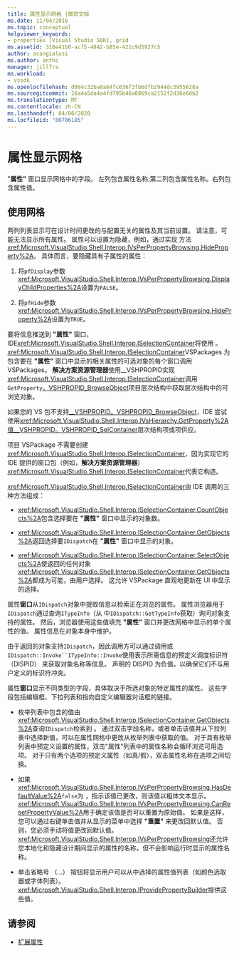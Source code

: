 ```yaml
---
title: 属性显示网格 |微软文档
ms.date: 11/04/2016
ms.topic: conceptual
helpviewer_keywords:
- properties [Visual Studio SDK], grid
ms.assetid: 318e41b0-acf5-4842-b85e-421c9d5927c5
author: acangialosi
ms.author: anthc
manager: jillfra
ms.workload:
- vssdk
ms.openlocfilehash: d094c32ba8a64fc636f3fb6dfb2944dc3955628a
ms.sourcegitcommit: 16a4a5da4a4fd795b46a0869ca2152f2d36e6db2
ms.translationtype: MT
ms.contentlocale: zh-CN
ms.lasthandoff: 04/06/2020
ms.locfileid: "80706185"
---
```

# <a name="properties-display-grid"></a>属性显示网格

"**属性"** 窗口显示网格中的字段。 左列包含属性名称;第二列包含属性名称。右列包含属性值。

## <a name="work-with-the-grid"></a>使用网格

两列列表显示可在设计时间更改的与配置无关的属性及其当前设置。 请注意，可能无法显示所有属性。 属性可以设置为隐藏，例如，通过实现 方法<xref:Microsoft.VisualStudio.Shell.Interop.IVsPerPropertyBrowsing.HideProperty%2A>。 具体而言，要隐藏具有子属性的属性：

1. 将`pfDisplay`参数<xref:Microsoft.VisualStudio.Shell.Interop.IVsPerPropertyBrowsing.DisplayChildProperties%2A>设置为`FALSE`。

2. 将`pfHide`参数<xref:Microsoft.VisualStudio.Shell.Interop.IVsPerPropertyBrowsing.HideProperty%2A>设置为`TRUE`。

要将信息推送到 **"属性"** 窗口，IDE<xref:Microsoft.VisualStudio.Shell.Interop.ISelectionContainer>将使用 。 <xref:Microsoft.VisualStudio.Shell.Interop.ISelectionContainer>VSPackages 为包含要在 **"属性"** 窗口中显示的相关属性的可选对象的每个窗口调用 VSPackages。 **解决方案资源管理器**使用__VSHPROPID实现<xref:Microsoft.VisualStudio.Shell.Interop.ISelectionContainer>调用`GetProperty`[。VSHPROPID_BrowseObject](<xref:Microsoft.VisualStudio.Shell.Interop.__VSHPROPID.VSHPROPID_BrowseObject>)项目层次结构中获取层次结构中的可浏览对象。

如果您的 VS 包不支持[__VSHPROPID。VSHPROPID_BrowseObject](<xref:Microsoft.VisualStudio.Shell.Interop.__VSHPROPID.VSHPROPID_BrowseObject>)，IDE 尝试使用<xref:Microsoft.VisualStudio.Shell.Interop.IVsHierarchy.GetProperty%2A>[值__VSHPROPID。VSHPROPID_SelContainer](<xref:Microsoft.VisualStudio.Shell.Interop.__VSHPROPID.VSHPROPID_SelContainer>)层次结构项或项供应。

项目 VSPackage 不需要创建<xref:Microsoft.VisualStudio.Shell.Interop.ISelectionContainer>，因为实现它的 IDE 提供的窗口包（例如，**解决方案资源管理器**）<xref:Microsoft.VisualStudio.Shell.Interop.ISelectionContainer>代表它构造。

<xref:Microsoft.VisualStudio.Shell.Interop.ISelectionContainer>由 IDE 调用的三种方法组成：

- <xref:Microsoft.VisualStudio.Shell.Interop.ISelectionContainer.CountObjects%2A>包含选择要在 **"属性"** 窗口中显示的对象数。

- <xref:Microsoft.VisualStudio.Shell.Interop.ISelectionContainer.GetObjects%2A>返回选择要`IDispatch`在 **"属性"** 窗口中显示的对象。

- <xref:Microsoft.VisualStudio.Shell.Interop.ISelectionContainer.SelectObjects%2A>使返回的任何对象<xref:Microsoft.VisualStudio.Shell.Interop.ISelectionContainer.GetObjects%2A>都成为可能，由用户选择。 这允许 VSPackage 直观地更新在 UI 中显示的选择。

属性**窗口**从`IDispatch`对象中提取信息以检索正在浏览的属性。 属性浏览器用于`IDispatch`通过查询`ITypeInfo`（从 中`IDispatch::GetTypeInfo`获取）询问对象支持的属性。 然后，浏览器使用这些值填充 **"属性"** 窗口并更改网格中显示的单个属性的值。 属性信息在对象本身中维护。

由于返回的对象支持`IDispatch`，因此调用方可以通过调用或`IDispatch::Invoke``ITypeInfo::Invoke`使用表示所需信息的预定义调度标识符 （DISPID） 来获取对象名称等信息。 声明的 DISPID 为负值，以确保它们不与用户定义的标识符冲突。

属性**窗口**显示不同类型的字段，具体取决于所选对象的特定属性的属性。 这些字段包括编辑框、下拉列表和指向自定义编辑器对话框的链接。

- 枚举列表中包含的值由<xref:Microsoft.VisualStudio.Shell.Interop.ISelectionContainer.GetObjects%2A>查询`IDispatch`检索到 。 通过双击字段名称，或者单击该值并从下拉列表中选择新值，可以在属性网格中更改从枚举列表中获取的值。 对于具有枚举列表中预定义设置的属性，双击"属性"列表中的属性名称会循环浏览可用选项。 对于只有两个选项的预定义属性（如真/假），双击属性名称在选项之间切换。

- 如果<xref:Microsoft.VisualStudio.Shell.Interop.IVsPerPropertyBrowsing.HasDefaultValue%2A>`false`为 ，指示该值已更改，则该值以粗体文本显示。 <xref:Microsoft.VisualStudio.Shell.Interop.IVsPerPropertyBrowsing.CanResetPropertyValue%2A>用于确定该值是否可以重置为原始值。 如果是这样，您可以通过右键单击值并从显示的菜单中选择 **"重置"** 来更改回默认值。 否则，您必须手动将值更改回默认值。 <xref:Microsoft.VisualStudio.Shell.Interop.IVsPerPropertyBrowsing>还允许您本地化和隐藏设计期间显示的属性的名称，但不会影响运行时显示的属性名称。

- 单击省略号 （...） 按钮将显示用户可以从中选择的属性值列表（如颜色选取器或字体列表）。 <xref:Microsoft.VisualStudio.Shell.Interop.IProvidePropertyBuilder>提供这些值。

## <a name="see-also"></a>请参阅

- [扩展属性](../../extensibility/internals/extending-properties.md)

